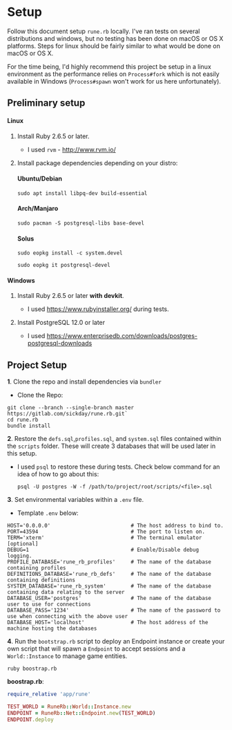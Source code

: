 # Setup

Follow this document setup `rune.rb` locally. I've ran tests on several distributions and windows, but no testing has been done on macOS or OS X platforms. Steps for linux should be fairly similar to what would be done on macOS or OS X.

For the time being, I'd highly recommend this project be setup in a linux environment as the performance relies on `Process#fork` which is not easily available in Windows (`Process#spawn` won't work for us here unfortunately).

## Preliminary setup

#### Linux
1. Install Ruby 2.6.5 or later.
   * I used `rvm` - http://www.rvm.io/
   
2. Install package dependencies depending on your distro:
   #### Ubuntu/Debian
   `sudo apt install libpq-dev build-essential`
   #### Arch/Manjaro
   `sudo pacman -S postgresql-libs base-devel`
   #### Solus
   `sudo eopkg install -c system.devel`
   
   `sudo eopkg it postgresql-devel`
   

#### Windows
1. Install Ruby 2.6.5 or later **with devkit**. 
    * I used https://www.rubyinstaller.org/  during tests.
    
2. Install PostgreSQL 12.0 or later
    * I used https://www.enterprisedb.com/downloads/postgres-postgresql-downloads

## Project Setup

**1**. Clone the repo and install dependencies via `bundler`
* Clone the Repo:
```shell script
git clone --branch --single-branch master https://gitlab.com/sickday/rune.rb.git`
cd rune.rb
bundle install
```

**2**. Restore the `defs.sql`,`profiles.sql`, and `system.sql` files contained within the `scripts` folder. These will create 3 databases that will be used later in this setup.
* I used `psql` to restore these during tests. Check below command for an idea of how to go about this:

   `psql -U postgres -W -f /path/to/project/root/scripts/<file>.sql`
  
**3**. Set environmental variables within a `.env` file.
* Template `.env` below:
```dotenv
HOST='0.0.0.0'                          # The host address to bind to.
PORT=43594                              # The port to listen on.
TERM='xterm'                            # The terminal emulator [optional]
DEBUG=1                                 # Enable/Disable debug logging.
PROFILE_DATABASE='rune_rb_profiles'     # The name of the database containing profiles
DEFINITIONS_DATABASE='rune_rb_defs'     # The name of the database containing definitions
SYSTEM_DATABASE='rune_rb_system'        # The name of the database containing data relating to the server
DATABASE_USER='postgres'                # The name of the database user to use for connections
DATABASE_PASS='1234'                    # The name of the password to use when connecting with the above user
DATABASE_HOST='localhost'               # The host address of the machine hosting the databases
```

**4**. Run the `bootstrap.rb` script to deploy an Endpoint instance or create your own script that will spawn a `Endpoint` to accept sessions and a `World::Instance` to manage game entities.
```shell script
ruby boostrap.rb
```
**boostrap.rb**:
```ruby
require_relative 'app/rune'

TEST_WORLD = RuneRb::World::Instance.new
ENDPOINT = RuneRb::Net::Endpoint.new(TEST_WORLD)
ENDPOINT.deploy
```
